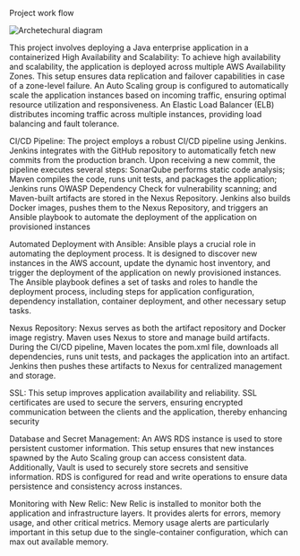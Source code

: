 

Project work flow 

![Archetechural diagram](https://github.com/Louretta/career-project/assets/124626623/0e06a22e-eda0-455f-b63b-f12c21bcad82)



This project involves deploying a Java enterprise application in a containerized
High Availability and Scalability:
To achieve high availability and scalability, the application is deployed across multiple AWS Availability Zones. This setup ensures data replication and failover capabilities in case of a zone-level failure. An Auto Scaling group is configured to automatically scale the application instances based on incoming traffic, ensuring optimal resource utilization and responsiveness.
An Elastic Load Balancer (ELB) distributes incoming traffic across multiple instances, providing load balancing and fault tolerance. 

CI/CD Pipeline:
The project employs a robust CI/CD pipeline using Jenkins. Jenkins integrates with the GitHub repository to automatically fetch new commits from the production branch. Upon receiving a new commit, the pipeline executes several steps: SonarQube performs static code analysis; Maven compiles the code, runs unit tests, and packages the application; Jenkins runs OWASP Dependency Check for vulnerability scanning; and Maven-built artifacts are stored in the Nexus Repository. Jenkins also builds Docker images, pushes them to the Nexus Repository, and triggers an Ansible playbook to automate the deployment of the application on provisioned instances

Automated Deployment with Ansible:
Ansible plays a crucial role in automating the deployment process. It is designed to discover new instances in the AWS account, update the dynamic host inventory, and trigger the deployment of the application on newly provisioned instances. The Ansible playbook defines a set of tasks and roles to handle the deployment process, including steps for application configuration, dependency installation, container deployment, and other necessary setup tasks.

Nexus Repository:
Nexus serves as both the artifact repository and Docker image registry. Maven uses Nexus to store and manage build artifacts. During the CI/CD pipeline, Maven locates the pom.xml file, downloads all dependencies, runs unit tests, and packages the application into an artifact. Jenkins then pushes these artifacts to Nexus for centralized management and storage.

 SSL:
 This setup improves application availability and reliability. SSL certificates are used to secure the servers, ensuring encrypted communication between the clients and the application, thereby enhancing security

Database and Secret Management:
An AWS RDS instance is used to store persistent customer information. This setup ensures that new instances spawned by the Auto Scaling group can access consistent data. Additionally, Vault is used to securely store secrets and sensitive information. RDS is configured for read and write operations to ensure data persistence and consistency across instances.

Monitoring with New Relic:
New Relic is installed to monitor both the application and infrastructure layers. It provides alerts for errors, memory usage, and other critical metrics. Memory usage alerts are particularly important in this setup due to the single-container configuration, which can max out available memory.
